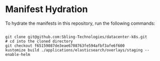 
# Manifest Hydration

To hydrate the manifests in this repository, run the following commands:

```shell

git clone git@github.com:Sbling-Technologies/datacenter-k8s.git
# cd into the cloned directory
git checkout f65159087de3eae6708763fe594afbf3afe6f600
kustomize build ./applications/elasticsearch/overlays/staging --enable-helm
```